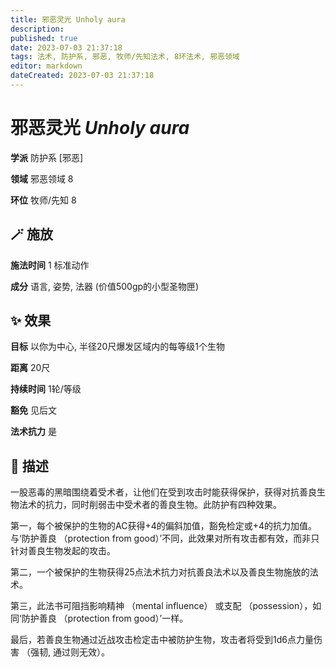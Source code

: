 ```yaml
---
title: 邪恶灵光 Unholy aura
description: 
published: true
date: 2023-07-03 21:37:18
tags: 法术, 防护系, 邪恶, 牧师/先知法术, 8环法术, 邪恶领域
editor: markdown
dateCreated: 2023-07-03 21:37:18
---
```


# **邪恶灵光** *Unholy aura*

**学派** 防护系 \[邪恶\] 

**领域** 邪恶领域 8

**环位** 牧师/先知 8

## 🪄 施放

**施法时间** 1 标准动作

**成分** 语言, 姿势, 法器 (价值500gp的小型圣物匣)

## ✨ 效果 

**目标** 以你为中心, 半径20尺爆发区域内的每等级1个生物 

**距离** 20尺  

**持续时间** 1轮/等级 

**豁免** 见后文

**法术抗力** 是

## 📖 描述

一股恶毒的黑暗围绕着受术者，让他们在受到攻击时能获得保护，获得对抗善良生物法术的抗力，同时削弱击中受术者的善良生物。此防护有四种效果。

第一，每个被保护的生物的AC获得+4的偏斜加值，豁免检定或+4的抗力加值。与‘防护善良 （protection from good）’不同，此效果对所有攻击都有效，而非只针对善良生物发起的攻击。

第二，一个被保护的生物获得25点法术抗力对抗善良法术以及善良生物施放的法术。

第三，此法书可阻挡影响精神 （mental influence） 或支配 （possession），如同‘防护善良 （protection from good）’一样。

最后，若善良生物通过近战攻击检定击中被防护生物，攻击者将受到1d6点力量伤害 （强韧, 通过则无效）。
    